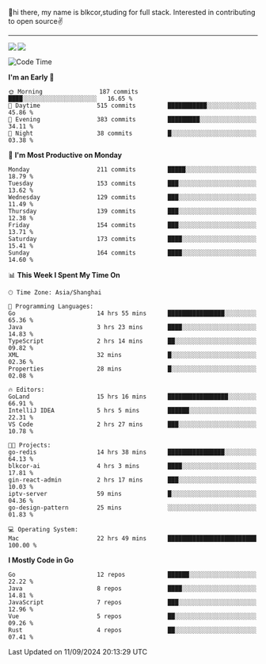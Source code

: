 👋hi there, my name is blkcor,studing for full stack.
Interested in contributing to open source✌️

<hr/>

![](https://github-readme-stats.vercel.app/api?username=blkcor)
<a href="https://github.com/blkcor/github-readme-stats">
    <img align="left" src="https://github-readme-stats.vercel.app/api/top-langs/?username=blkcor&hide=jupyter%20notebook,shaderlab,tex,c%23&langs_count=9" />
</a>


<!--START_SECTION:waka-->
![Code Time](http://img.shields.io/badge/Code%20Time-1%2C332%20hrs%2052%20mins-blue)

**I'm an Early 🐤** 

```text
🌞 Morning                187 commits         ████░░░░░░░░░░░░░░░░░░░░░   16.65 % 
🌆 Daytime                515 commits         ███████████░░░░░░░░░░░░░░   45.86 % 
🌃 Evening                383 commits         █████████░░░░░░░░░░░░░░░░   34.11 % 
🌙 Night                  38 commits          █░░░░░░░░░░░░░░░░░░░░░░░░   03.38 % 
```
📅 **I'm Most Productive on Monday** 

```text
Monday                   211 commits         █████░░░░░░░░░░░░░░░░░░░░   18.79 % 
Tuesday                  153 commits         ███░░░░░░░░░░░░░░░░░░░░░░   13.62 % 
Wednesday                129 commits         ███░░░░░░░░░░░░░░░░░░░░░░   11.49 % 
Thursday                 139 commits         ███░░░░░░░░░░░░░░░░░░░░░░   12.38 % 
Friday                   154 commits         ███░░░░░░░░░░░░░░░░░░░░░░   13.71 % 
Saturday                 173 commits         ████░░░░░░░░░░░░░░░░░░░░░   15.41 % 
Sunday                   164 commits         ████░░░░░░░░░░░░░░░░░░░░░   14.60 % 
```


📊 **This Week I Spent My Time On** 

```text
🕑︎ Time Zone: Asia/Shanghai

💬 Programming Languages: 
Go                       14 hrs 55 mins      ████████████████░░░░░░░░░   65.36 % 
Java                     3 hrs 23 mins       ████░░░░░░░░░░░░░░░░░░░░░   14.83 % 
TypeScript               2 hrs 14 mins       ██░░░░░░░░░░░░░░░░░░░░░░░   09.82 % 
XML                      32 mins             █░░░░░░░░░░░░░░░░░░░░░░░░   02.36 % 
Properties               28 mins             █░░░░░░░░░░░░░░░░░░░░░░░░   02.08 % 

🔥 Editors: 
GoLand                   15 hrs 16 mins      █████████████████░░░░░░░░   66.91 % 
IntelliJ IDEA            5 hrs 5 mins        ██████░░░░░░░░░░░░░░░░░░░   22.31 % 
VS Code                  2 hrs 27 mins       ███░░░░░░░░░░░░░░░░░░░░░░   10.78 % 

🐱‍💻 Projects: 
go-redis                 14 hrs 38 mins      ████████████████░░░░░░░░░   64.13 % 
blkcor-ai                4 hrs 3 mins        ████░░░░░░░░░░░░░░░░░░░░░   17.81 % 
gin-react-admin          2 hrs 17 mins       ███░░░░░░░░░░░░░░░░░░░░░░   10.03 % 
iptv-server              59 mins             █░░░░░░░░░░░░░░░░░░░░░░░░   04.36 % 
go-design-pattern        25 mins             ░░░░░░░░░░░░░░░░░░░░░░░░░   01.83 % 

💻 Operating System: 
Mac                      22 hrs 49 mins      █████████████████████████   100.00 % 
```

**I Mostly Code in Go** 

```text
Go                       12 repos            ██████░░░░░░░░░░░░░░░░░░░   22.22 % 
Java                     8 repos             ████░░░░░░░░░░░░░░░░░░░░░   14.81 % 
JavaScript               7 repos             ███░░░░░░░░░░░░░░░░░░░░░░   12.96 % 
Vue                      5 repos             ██░░░░░░░░░░░░░░░░░░░░░░░   09.26 % 
Rust                     4 repos             ██░░░░░░░░░░░░░░░░░░░░░░░   07.41 % 
```




 Last Updated on 11/09/2024 20:13:29 UTC
<!--END_SECTION:waka-->



